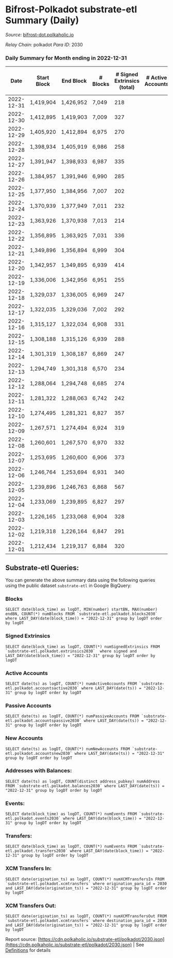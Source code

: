 # Bifrost-Polkadot substrate-etl Summary (Daily)

_Source_: [bifrost-dot.polkaholic.io](https://bifrost-dot.polkaholic.io)

*Relay Chain*: polkadot
*Para ID*: 2030



### Daily Summary for Month ending in 2022-12-31


| Date | Start Block | End Block | # Blocks | # Signed Extrinsics (total) | # Active Accounts | # Passive | # New | # Addresses with Balances | # Events | # Transfers | # XCM Transfers In | # XCM Transfers Out | Issues | 
| ---- | ----------- | --------- | -------- | --------------------------- | ----------------- | --------- | ----- | ------------------------- | -------- | ----------- | ------------------ | ------------------- | ------ |
| 2022-12-31 | 1,419,904 | 1,426,952 | 7,049 | 218 |  |  |  | 3,412 | 16,025 | 115  | 19 ($1,696.07) | 6 ($2,845.66) |  |
| 2022-12-30 | 1,412,895 | 1,419,903 | 7,009 | 327 |  |  |  | 3,411 | 17,056 | 282  | 25 ($13,134.61) | 5 ($2,261.40) |  |
| 2022-12-29 | 1,405,920 | 1,412,894 | 6,975 | 270 |  |  |  | 3,404 | 16,486 | 184  | 28 ($2,764.77) | 6 ($3,371.32) |  |
| 2022-12-28 | 1,398,934 | 1,405,919 | 6,986 | 258 |  |  |  | 3,398 | 16,348 | 167  | 20 ($5,365.51) | 5 ($454.54) |  |
| 2022-12-27 | 1,391,947 | 1,398,933 | 6,987 | 335 |  |  |  | 3,389 | 16,997 | 259  | 25 ($46,375.21) | 8 ($3,652.81) |  |
| 2022-12-26 | 1,384,957 | 1,391,946 | 6,990 | 285 |  |  |  | 3,383 | 16,443 | 160  | 15 ($9,811.09) | 7 ($6,037.99) |  |
| 2022-12-25 | 1,377,950 | 1,384,956 | 7,007 | 202 |  |  |  | 3,376 | 15,854 | 129  | 22 ($2,334.52) | 3 ($725.20) |  |
| 2022-12-24 | 1,370,939 | 1,377,949 | 7,011 | 232 |  |  |  | 3,373 | 16,101 | 153  | 19 ($4,077.62) | 21 ($4,282.44) |  |
| 2022-12-23 | 1,363,926 | 1,370,938 | 7,013 | 214 |  |  |  | 3,373 | 15,982 | 147  | 24 ($52,964.95) | 10 ($1,687.39) |  |
| 2022-12-22 | 1,356,895 | 1,363,925 | 7,031 | 336 |  |  |  | 3,368 | 17,152 | 337  | 33 ($6,039.63) | 9 ($6,336.51) |  |
| 2022-12-21 | 1,349,896 | 1,356,894 | 6,999 | 304 |  |  |  | 3,362 | 16,801 | 213  | 26 ($55,083.17) | 10 ($9,164.04) |  |
| 2022-12-20 | 1,342,957 | 1,349,895 | 6,939 | 414 |  |  |  | 3,355 | 17,683 | 398  | 35 ($3,594.18) | 34 ($40,672.37) |  |
| 2022-12-19 | 1,336,006 | 1,342,956 | 6,951 | 255 |  |  |  | 3,346 | 16,256 | 169  | 25 ($31,428.50) | 4 ($565.05) |  |
| 2022-12-18 | 1,329,037 | 1,336,005 | 6,969 | 247 |  |  |  | 3,342 | 16,186 | 158  | 16 ($443.26) | 3 ($351.08) |  |
| 2022-12-17 | 1,322,035 | 1,329,036 | 7,002 | 292 |  |  |  | 3,338 | 16,835 | 261  | 36 ($15,231.34) | 7 ($1,215.80) |  |
| 2022-12-16 | 1,315,127 | 1,322,034 | 6,908 | 331 |  |  |  | 3,324 | 16,861 | 295  | 23 ($2,320.17) | 19 ($2,561.81) |  |
| 2022-12-15 | 1,308,188 | 1,315,126 | 6,939 | 288 |  |  |  | 3,320 | 16,545 | 215  | 26 ($3,570.96) | 6 ($1,216.75) |  |
| 2022-12-14 | 1,301,319 | 1,308,187 | 6,869 | 247 |  |  |  | 3,315 | 16,057 | 179 ($6,332.66) | 23 ($10,497.87) | 6 ($3,324.31) |  |
| 2022-12-13 | 1,294,749 | 1,301,318 | 6,570 | 234 |  |  |  | 3,308 | 15,375 | 217  | 27 ($11,049.27) | 7 ($266,523.25) |  |
| 2022-12-12 | 1,288,064 | 1,294,748 | 6,685 | 274 |  |  |  |  | 15,959 | 242  | 27 ($4,910.71) | 9 ($77.85) |  |
| 2022-12-11 | 1,281,322 | 1,288,063 | 6,742 | 242 |  |  |  | 3,296 | 15,769 | 197  | 33 ($4,974.58) | 3 ($527.49) |  |
| 2022-12-10 | 1,274,495 | 1,281,321 | 6,827 | 357 |  |  |  | 3,291 | 16,979 | 356  | 33 ($123,210.22) | 8 ($6,557.05) |  |
| 2022-12-09 | 1,267,571 | 1,274,494 | 6,924 | 319 |  |  |  | 3,280 | 16,896 | 288  | 38 ($9,069.65) | 4 ($691.98) |  |
| 2022-12-08 | 1,260,601 | 1,267,570 | 6,970 | 332 |  |  |  | 3,270 | 16,885 | 198  | 21 ($15,518.07) | 12 ($1,965.87) |  |
| 2022-12-07 | 1,253,695 | 1,260,600 | 6,906 | 373 |  |  |  | 3,259 | 17,286 | 290  | 39 ($10,139.83) | 7 ($104.32) |  |
| 2022-12-06 | 1,246,764 | 1,253,694 | 6,931 | 340 |  |  |  | 3,245 | 17,022 | 306  | 44 ($15,367.36) | 9 ($1,011.88) |  |
| 2022-12-05 | 1,239,896 | 1,246,763 | 6,868 | 567 |  |  |  | 3,235 | 19,108 | 601  | 65 ($68,076.28) | 13 ($7,133.00) |  |
| 2022-12-04 | 1,233,069 | 1,239,895 | 6,827 | 297 |  |  |  | 3,208 | 16,344 | 118  | 23 ($2,678.99) | 2 ($39.96) |  |
| 2022-12-03 | 1,226,165 | 1,233,068 | 6,904 | 328 |  |  |  | 3,201 | 16,907 | 282  | 27 ($6,234.60) | 4 ($7,684.23) |  |
| 2022-12-02 | 1,219,318 | 1,226,164 | 6,847 | 291 |  |  |  | 3,196 | 16,413 | 172  | 27 ($57,171.79) | 2 ($714.98) |  |
| 2022-12-01 | 1,212,434 | 1,219,317 | 6,884 | 320 |  |  |  | 3,191 | 16,551 | 148  | 24 ($1,544.36) | 2 ($274.87) |  |

## Substrate-etl Queries:
You can generate the above summary data using the following queries using the public dataset `substrate-etl` in Google BigQuery:


### Blocks
```
SELECT date(block_time) as logDT, MIN(number) startBN, MAX(number) endBN, COUNT(*) numBlocks FROM `substrate-etl.polkadot.blocks2030`  where LAST_DAY(date(block_time)) = "2022-12-31" group by logDT order by logDT
```


### Signed Extrinsics
```
SELECT date(block_time) as logDT, COUNT(*) numSignedExtrinsics FROM `substrate-etl.polkadot.extrinsics2030`  where signed and LAST_DAY(date(block_time)) = "2022-12-31" group by logDT order by logDT
```


### Active Accounts
```
SELECT date(ts) as logDT, COUNT(*) numActiveAccounts FROM `substrate-etl.polkadot.accountsactive2030` where LAST_DAY(date(ts)) = "2022-12-31" group by logDT order by logDT
```


### Passive Accounts
```
SELECT date(ts) as logDT, COUNT(*) numPassiveAccounts FROM `substrate-etl.polkadot.accountspassive2030` where LAST_DAY(date(ts)) = "2022-12-31" group by logDT order by logDT
```


### New Accounts
```
SELECT date(ts) as logDT, COUNT(*) numNewAccounts FROM `substrate-etl.polkadot.accountsnew2030` where LAST_DAY(date(ts)) = "2022-12-31" group by logDT order by logDT
```


### Addresses with Balances:
```
SELECT date(ts) as logDT, COUNT(distinct address_pubkey) numAddress FROM `substrate-etl.polkadot.balances2030` where LAST_DAY(date(ts)) = "2022-12-31" group by logDT order by logDT
```


### Events:
```
SELECT date(block_time) as logDT, COUNT(*) numEvents FROM `substrate-etl.polkadot.events2030` where LAST_DAY(date(block_time)) = "2022-12-31" group by logDT order by logDT
```


### Transfers:
```
SELECT date(block_time) as logDT, COUNT(*) numEvents FROM `substrate-etl.polkadot.transfers2030` where LAST_DAY(date(block_time)) = "2022-12-31" group by logDT order by logDT
```


### XCM Transfers In:
```
SELECT date(origination_ts) as logDT, COUNT(*) numXCMTransfersIn FROM `substrate-etl.polkadot.xcmtransfers` where origination_para_id = 2030 and LAST_DAY(date(origination_ts)) = "2022-12-31" group by logDT order by logDT
```


### XCM Transfers Out:
```
SELECT date(origination_ts) as logDT, COUNT(*) numXCMTransfersOut FROM `substrate-etl.polkadot.xcmtransfers` where destination_para_id = 2030 and LAST_DAY(date(origination_ts)) = "2022-12-31" group by logDT order by logDT
```



Report source: [https://cdn.polkaholic.io/substrate-etl/polkadot/2030.json](https://cdn.polkaholic.io/substrate-etl/polkadot/2030.json) | See [Definitions](/DEFINITIONS.md) for details
